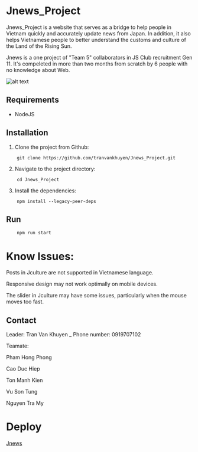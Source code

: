 # Jnews_Project
Jnews_Project is a website that serves as a bridge to help people in Vietnam quickly and accurately update news from Japan. In addition, it also helps Vietnamese people to better understand the customs and culture of the Land of the Rising Sun.

Jnews is a one project of "Team 5" collaborators in JS Club recruitment Gen 11. It's compeleted in more than two months from scratch by 6 people with no knowledge about Web.

![alt text](https://user-images.githubusercontent.com/81480245/223667859-ff5203cd-4d82-45d0-9de5-aaa43adc378f.png)

## Requirements
- NodeJS
  
## Installation
1. Clone the project from Github:
```
	git clone https://github.com/tranvankhuyen/Jnews_Project.git
```
2. Navigate to the project directory:
```
	cd Jnews_Project
```
3. Install the dependencies:
```
	npm install --legacy-peer-deps
```

## Run
```
	npm run start
```
# Know Issues:

Posts in Jculture are not supported in Vietnamese language.

Responsive design may not work optimally on mobile devices.

The slider in Jculture may have some issues, particularly when the mouse moves too fast.

## Contact
Leader: Tran Van Khuyen _ Phone number: 0919707102

Teamate:

Pham Hong Phong

Cao Duc Hiep

Ton Manh Kien

Vu Son Tung

Nguyen Tra My

# Deploy
[Jnews](https://jnews-project-psi.vercel.app/)



